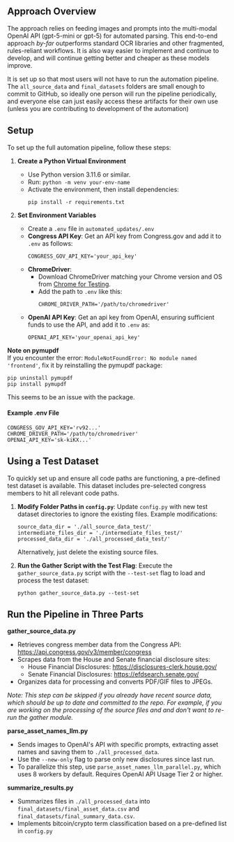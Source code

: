 ## Approach Overview
The approach relies on feeding images and prompts into the multi-modal OpenAI API (gpt-5-mini or gpt-5) for automated parsing. This end-to-end approach *by-far* outperforms standard OCR libraries and other fragmented, rules-reliant workflows. It is also way easier to implement and continue to develop, and will continue getting better and cheaper as these models improve.

It is set up so that most users will not have to run the automation pipeline. The `all_source_data` and `final_datasets` folders are small enough to commit to GitHub, so ideally one person will run the pipeline periodically, and everyone else can just easily access these artifacts for their own use (unless you are contributing to development of the automation)

## Setup

To set up the full automation pipeline, follow these steps:

1. **Create a Python Virtual Environment**  
   - Use Python version 3.11.6 or similar.
   - Run: `python -m venv your-env-name`
   - Activate the environment, then install dependencies:  
     ```
     pip install -r requirements.txt
     ```

2. **Set Environment Variables**  
   - Create a `.env` file in `automated_updates/.env`
   - **Congress API Key**: Get an API key from Congress.gov and add it to `.env` as follows:  
     ```
     CONGRESS_GOV_API_KEY='your_api_key'
     ```
   - **ChromeDriver**:  
     - Download ChromeDriver matching your Chrome version and OS from [Chrome for Testing](https://googlechromelabs.github.io/chrome-for-testing/).
     - Add the path to `.env` like this:  
       ```
       CHROME_DRIVER_PATH='/path/to/chromedriver'
       ```
   - **OpenAI API Key**: Get an api key from OpenAI, ensuring sufficient funds to use the API, and add it to `.env` as:  
     ```
     OPENAI_API_KEY='your_openai_api_key'
     ```

**Note on pymupdf**  
   If you encounter the error: `ModuleNotFoundError: No module named 'frontend'`, fix it by reinstalling the pymupdf package:
   ```
   pip uninstall pymupdf
   pip install pymupdf
   ```

   This seems to be an issue with the package.

#### Example .env File
```
CONGRESS_GOV_API_KEY='rv92...'
CHROME_DRIVER_PATH='/path/to/chromedriver'
OPENAI_API_KEY='sk-kiKX...'
```

## Using a Test Dataset

To quickly set up and ensure all code paths are functioning, a pre-defined test dataset is available. This dataset includes pre-selected congress members to hit all relevant code paths.

1. **Modify Folder Paths in `config.py`**: Update `config.py` with new test dataset directories to ignore the existing files. Example modifications:
   ```
   source_data_dir = './all_source_data_test/'  
   intermediate_files_dir = './intermediate_files_test/'  
   processed_data_dir = './all_processed_data_test/'  
   ```
   Alternatively, just delete the existing source files.
   
2. **Run the Gather Script with the Test Flag**: Execute the `gather_source_data.py` script with the `--test-set` flag to load and process the test dataset:

   ```python gather_source_data.py --test-set```


## Run the Pipeline in Three Parts

**gather_source_data.py**  
* Retrieves congress member data from the Congress API: https://api.congress.gov/v3/member/congress  
* Scrapes data from the House and Senate financial disclosure sites:
    - House Financial Disclosures: https://disclosures-clerk.house.gov/
    - Senate Financial Disclosures: https://efdsearch.senate.gov/
* Organizes data for processing and converts PDF/GIF files to JPEGs.

*Note: This step can be skipped if you already have recent source data, which should be up to date and committed to the repo. For example, if you are working on the processing of the source files and and don't want to re-run the gather module.*

**parse_asset_names_llm.py**  
* Sends images to OpenAI's API with specific prompts, extracting asset names and saving them to `./all_processed_data`.
* Use the `--new-only` flag to parse only new disclosures since last run.
* To parallelize this step, use `parse_asset_names_llm_parallel.py`, which uses 8 workers by default. Requires OpenAI API Usage Tier 2 or higher.
     
**summarize_results.py**  
* Summarizes files in `./all_processed_data` into `final_datasets/final_asset_data.csv` and `final_datasets/final_summary_data.csv`.
* Implements bitcoin/crypto term classification based on a pre-defined list in `config.py`
